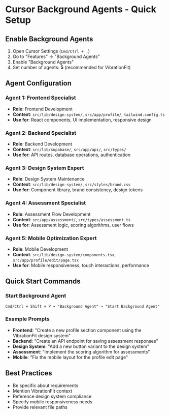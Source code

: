 # Cursor Background Agents - Quick Setup

## Enable Background Agents
1. Open Cursor Settings (`Cmd/Ctrl + ,`)
2. Go to "Features" → "Background Agents" 
3. Enable "Background Agents"
4. Set number of agents: **5** (recommended for VibrationFit)

## Agent Configuration

### Agent 1: Frontend Specialist
- **Role**: Frontend Development
- **Context**: `src/lib/design-system/`, `src/app/profile/`, `tailwind.config.ts`
- **Use for**: React components, UI implementation, responsive design

### Agent 2: Backend Specialist  
- **Role**: Backend Development
- **Context**: `src/lib/supabase/`, `src/app/api/`, `src/types/`
- **Use for**: API routes, database operations, authentication

### Agent 3: Design System Expert
- **Role**: Design System Maintenance
- **Context**: `src/lib/design-system/`, `src/styles/brand.css`
- **Use for**: Component library, brand consistency, design tokens

### Agent 4: Assessment Specialist
- **Role**: Assessment Flow Development  
- **Context**: `src/app/assessment/`, `src/types/assessment.ts`
- **Use for**: Assessment logic, scoring algorithms, user flows

### Agent 5: Mobile Optimization Expert
- **Role**: Mobile Development
- **Context**: `src/lib/design-system/components.tsx`, `src/app/profile/edit/page.tsx`
- **Use for**: Mobile responsiveness, touch interactions, performance

## Quick Start Commands

### Start Background Agent
```
Cmd/Ctrl + Shift + P → "Background Agent" → "Start Background Agent"
```

### Example Prompts
- **Frontend**: "Create a new profile section component using the VibrationFit design system"
- **Backend**: "Create an API endpoint for saving assessment responses"
- **Design System**: "Add a new button variant to the design system"
- **Assessment**: "Implement the scoring algorithm for assessments"
- **Mobile**: "Fix the mobile layout for the profile edit page"

## Best Practices
- Be specific about requirements
- Mention VibrationFit context
- Reference design system compliance
- Specify mobile responsiveness needs
- Provide relevant file paths
